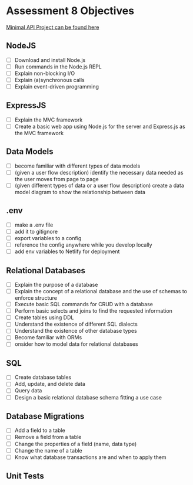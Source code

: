 # Assessment 8 Objectives

[Minimal API Project can be found here](../projects/minimal-api-project.md)

## NodeJS

- [ ] Download and install Node.js
- [ ] Run commands in the Node.js REPL
- [ ] Explain non-blocking I/O
- [ ] Explain (a)synchronous calls
- [ ] Explain event-driven programming

## ExpressJS

- [ ] Explain the MVC framework
- [ ] Create a basic web app using Node.js for the server and Express.js as the MVC framework

## Data Models

- [ ] become familiar with different types of data models
- [ ] (given a user flow description) identify the necessary data needed as the user moves from page to page
- [ ] (given different types of data or a user flow description) create a data model diagram to show the relationship between data

## .env

- [ ] make a .env file
- [ ] add it to gitignore
- [ ] export variables to a config
- [ ] reference the config anywhere while you develop locally
- [ ] add env variables to Netlify for deployment

## Relational Databases

- [ ] Explain the purpose of a database
- [ ] Explain the concept of a relational database and the use of schemas to enforce structure
- [ ] Execute basic SQL commands for CRUD with a database
- [ ] Perform basic selects and joins to find the requested information
- [ ] Create tables using DDL
- [ ] Understand the existence of different SQL dialects
- [ ] Understand the existence of other database types
- [ ] Become familiar with ORMs
- [ ] onsider how to model data for relational databases

## SQL

- [ ] Create database tables
- [ ] Add, update, and delete data
- [ ] Query data
- [ ] Design a basic relational database schema fitting a use case

## Database Migrations

- [ ] Add a field to a table
- [ ] Remove a field from a table
- [ ] Change the properties of a field (name, data type)
- [ ] Change the name of a table
- [ ] Know what database transactions are and when to apply them

## Unit Tests

